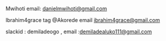 Mwihoti   email: danielmwihoti@gmail.com


Ibrahim4grace tag @Akorede email ibrahim4grace@gmail.com

slackid : demiladeogo , email :demiladealuko111@gmail.com
